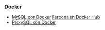 ### Docker


* [MySQL con Docker](https://hub.docker.com/_/mysql)
 [Percona en Docker Hub](https://hub.docker.com/u/percona)
* [ProxySQL con Docker](https://hub.docker.com/r/proxysql/proxysql)
